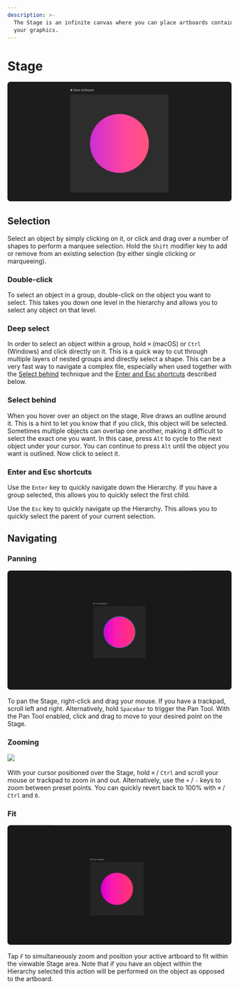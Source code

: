 ```yaml
---
description: >-
  The Stage is an infinite canvas where you can place artboards containing all
  your graphics.
---
```


# Stage

![](../../../.gitbook/assets/stage%20%281%29.png)

## **Selection**

Select an object by simply clicking on it, or click and drag over a number of shapes to perform a marquee selection. Hold the `Shift` modifier key to add or remove from an existing selection \(by either single clicking or marqueeing\).

### Double-click

To select an object in a group, double-click on the object you want to select. This takes you down one level in the hierarchy and allows you to select any object on that level.

### Deep select

In order to select an object within a group, hold `⌘` \(macOS\) or `Ctrl` \(Windows\) and click directly on it. This is a quick way to cut through multiple layers of nested groups and directly select a shape. This can be a very fast way to navigate a complex file, especially when used together with the [Select behind](stage.md#select-behind) technique and the [Enter and Esc shortcuts](stage.md#enter-and-esc-shortcuts) described below.

### Select behind

When you hover over an object on the stage, Rive draws an outline around it. This is a hint to let you know that if you click, this object will be selected. Sometimes multiple objects can overlap one another, making it difficult to select the exact one you want. In this case, press `Alt` to cycle to the next object under your cursor. You can continue to press `Alt` until the object you want is outlined. Now click to select it.

### Enter and Esc shortcuts

Use the `Enter` key to quickly navigate down the Hierarchy. If you have a group selected, this allows you to quickly select the first child.

Use the `Esc` key to quickly navigate up the Hierarchy. This allows you to quickly select the parent of your current selection.

## **Navigating**

### **Panning**

![](../../../.gitbook/assets/panning.gif)

To pan the Stage, right-click and drag your mouse. If you have a trackpad, scroll left and right. Alternatively, hold `Spacebar` to trigger the Pan Tool. With the Pan Tool enabled, click and drag to move to your desired point on the Stage.

### **Zooming**

![](../../../.gitbook/assets/zoom-1.gif)

With your cursor positioned over the Stage, hold `⌘` / `Ctrl` and scroll your mouse or trackpad to zoom in and out. Alternatively, use the `+` / `-` keys to zoom between preset points. You can quickly revert back to 100% with `⌘` / `Ctrl` and `0`.

### **Fit**

![](../../../.gitbook/assets/fit.gif)

Tap `F` to simultaneously zoom and position your active artboard to fit within the viewable Stage area. Note that if you have an object within the Hierarchy selected this action will be performed on the object as opposed to the artboard.

